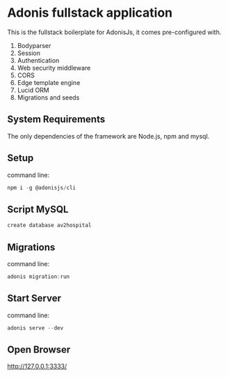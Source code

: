 # Adonis fullstack application

This is the fullstack boilerplate for AdonisJs, it comes pre-configured with.

1. Bodyparser
2. Session
3. Authentication
4. Web security middleware
5. CORS
6. Edge template engine
7. Lucid ORM
8. Migrations and seeds

## System Requirements

The only dependencies of the framework are Node.js, npm and mysql.

## Setup

command line:

```js
npm i -g @adonisjs/cli
```

## Script MySQL

```js
create database av2hospital
```

## Migrations

command line: 

```js
adonis migration:run
```

## Start Server

command line: 

```js
adonis serve --dev
```

## Open Browser

http://127.0.0.1:3333/